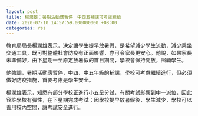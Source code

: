 ```yaml
---
layout: post
title: 楊潤雄：暑期活動應暫停　中四五補課可考慮繼續
date: 2020-07-10 14:57:59.000000000 +08:00
categories: rss
---
```


教育局局長楊潤雄表示，決定讓學生提早放暑假，是希望減少學生流動，減少乘坐交通工具，既可對整體社會防疫有正面影響，亦可令家長更安心。他說，如果家長未準備好，由下星期一至原定放暑假的首日期間，學校會保持開放，照顧學生。

他強調，暑期活動應暫停，中四、中五年級的補課，學校可考慮繼續進行，但必須做好防疫措施，首要考慮是學生安全。

楊潤雄表示，知悉有部分學校正進行小五呈分試，有關考試影響到中一派位，因此容許學校有彈性，在下星期完成考試；因學校提早放暑假後，學生減少，學校可以善用校內空間，讓考試安全進行。
